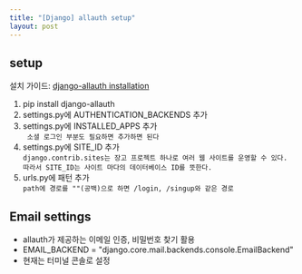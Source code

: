 ```yaml
---
title: "[Django] allauth setup"
layout: post
---
```


## setup
설치 가이드: [django-allauth installation](https://django-allauth.readthedocs.io/en/latest/installation.html) 
1. pip install django-allauth
2. settings.py에 AUTHENTICATION_BACKENDS  추가
3. settings.py에 INSTALLED_APPS 추가 <br/>
` 소셜 로그인 부분도 필요하면 추가하면 된다` <br/>
4. settings.py에 SITE_ID 추가 <br/>
`django.contrib.sites는 장고 프로젝트 하나로 여러 웹 사이트를 운영할 수 있다.` <br/> 
`따라서 SITE_ID는 사이트 마다의 데이터베이스 ID를 뜻한다.`
5. urls.py에 패턴 추가 <br/>
`path에 경로를 ""(공백)으로 하면 /login, /singup와 같은 경로`


## Email settings
- allauth가 제공하는 이메일 인증, 비밀번호 찾기 활용
- EMAIL_BACKEND = "django.core.mail.backends.console.EmailBackend"
- 현재는 터미널 콘솔로 설정
